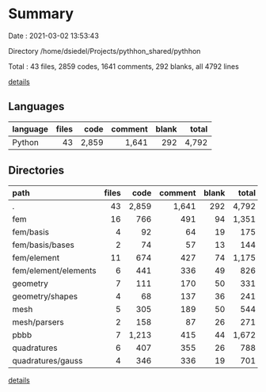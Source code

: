 # Summary

Date : 2021-03-02 13:53:43

Directory /home/dsiedel/Projects/pythhon_shared/pythhon

Total : 43 files,  2859 codes, 1641 comments, 292 blanks, all 4792 lines

[details](details.md)

## Languages
| language | files | code | comment | blank | total |
| :--- | ---: | ---: | ---: | ---: | ---: |
| Python | 43 | 2,859 | 1,641 | 292 | 4,792 |

## Directories
| path | files | code | comment | blank | total |
| :--- | ---: | ---: | ---: | ---: | ---: |
| . | 43 | 2,859 | 1,641 | 292 | 4,792 |
| fem | 16 | 766 | 491 | 94 | 1,351 |
| fem/basis | 4 | 92 | 64 | 19 | 175 |
| fem/basis/bases | 2 | 74 | 57 | 13 | 144 |
| fem/element | 11 | 674 | 427 | 74 | 1,175 |
| fem/element/elements | 6 | 441 | 336 | 49 | 826 |
| geometry | 7 | 111 | 170 | 50 | 331 |
| geometry/shapes | 4 | 68 | 137 | 36 | 241 |
| mesh | 5 | 305 | 189 | 50 | 544 |
| mesh/parsers | 2 | 158 | 87 | 26 | 271 |
| pbbb | 7 | 1,213 | 415 | 44 | 1,672 |
| quadratures | 6 | 407 | 355 | 26 | 788 |
| quadratures/gauss | 4 | 346 | 336 | 19 | 701 |

[details](details.md)